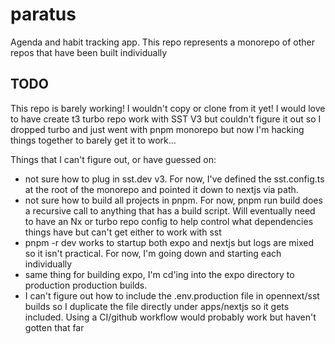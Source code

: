 # paratus

Agenda and habit tracking app. This repo represents a monorepo of other repos that have been built individually

## TODO

This repo is barely working! I wouldn't copy or clone from it yet! I would love to have create t3 turbo repo work with SST V3 but couldn't figure it out so I dropped turbo and just went with pnpm monorepo but now I'm hacking things together to barely get it to work...

Things that I can't figure out, or have guessed on:

* not sure how to plug in sst.dev v3. For now, I've defined the sst.config.ts at the root of the monorepo and pointed it down to nextjs via path.
* not sure how to build all projects in pnpm. For now, pnpm run build does a recursive call to anything that has a build script. Will eventually need to have an Nx or turbo repo config to help control what dependencies things have but can't get either to work with sst
* pnpm -r dev works to startup both expo and nextjs but logs are mixed so it isn't practical. For now, I'm going down and starting each individually
* same thing for building expo, I'm cd'ing into the expo directory to production production builds.
* I can't figure out how to include the .env.production file in opennext/sst builds so I duplicate the file directly under apps/nextjs so it gets included. Using a CI/github workflow would probably work but haven't gotten that far
